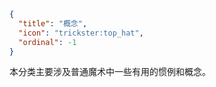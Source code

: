 ```json
{
  "title": "概念",
  "icon": "trickster:top_hat",
  "ordinal": -1
}
```

本分类主要涉及普通魔术中一些有用的惯例和概念。

